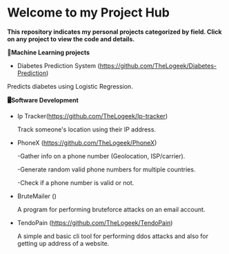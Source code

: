# Welcome to my Project Hub

**This repository indicates my personal projects categorized by field. Click on any project to view the code and details.**

**🧠Machine Learning projects**

- Diabetes Prediction System (https://github.com/TheLogeek/Diabetes-Prediction)

Predicts diabetes using Logistic Regression.

**🖥️Software Development**

- Ip Tracker(https://github.com/TheLogeek/Ip-tracker)

  Track someone's location using their IP address.

- PhoneX (https://github.com/TheLogeek/PhoneX)

  -Gather info on a phone number (Geolocation, ISP/carrier).

  -Generate random valid phone numbers for multiple countries.
   
  -Check if a phone number is valid or not.

- BruteMailer ()
  
   A program for performing bruteforce attacks on an email account.

- TendoPain (https://github.com/TheLogeek/TendoPain)

   A simple and basic cli tool for performing ddos attacks and also for getting up address of a website.
